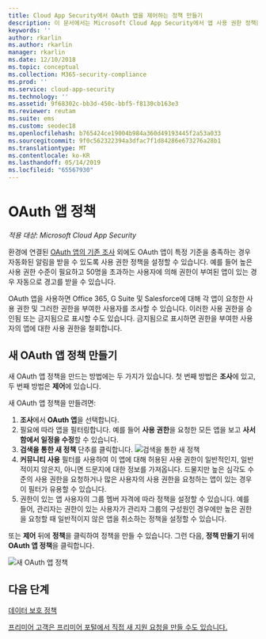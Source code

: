 ```yaml
---
title: Cloud App Security에서 OAuth 앱을 제어하는 정책 만들기
description: 이 문서에서는 Microsoft Cloud App Security에서 앱 사용 권한 정책을 만들고 사용하는 지침을 제공합니다.
keywords: ''
author: rkarlin
ms.author: rkarlin
manager: rkarlin
ms.date: 12/10/2018
ms.topic: conceptual
ms.collection: M365-security-compliance
ms.prod: ''
ms.service: cloud-app-security
ms.technology: ''
ms.assetid: 9f68302c-bb3d-450c-bbf5-f8130cb163e3
ms.reviewer: reutam
ms.suite: ems
ms.custom: seodec18
ms.openlocfilehash: b765424ce19004b984a360d49193445f2a53a033
ms.sourcegitcommit: 9f0c562322394a3dfac7f1d84286e673276a28b1
ms.translationtype: MT
ms.contentlocale: ko-KR
ms.lasthandoff: 05/14/2019
ms.locfileid: "65567930"
---
```

# <a name="oauth-app-policies"></a>OAuth 앱 정책

*적용 대상: Microsoft Cloud App Security*

환경에 연결된 [OAuth 앱의 기존 조사](manage-app-permissions.md) 외에도 OAuth 앱이 특정 기준을 충족하는 경우 자동화된 알림을 받을 수 있도록 사용 권한 정책을 설정할 수 있습니다. 예를 들어 높은 사용 권한 수준이 필요하고 50명을 초과하는 사용자에 의해 권한이 부여된 앱이 있는 경우 자동으로 경고를 받을 수 있습니다. 

OAuth 앱을 사용하면 Office 365, G Suite 및 Salesforce에 대해 각 앱이 요청한 사용 권한 및 그러한 권한을 부여한 사용자를 조사할 수 있습니다. 이러한 사용 권한을 승인됨 또는 금지됨으로 표시할 수도 있습니다. 금지됨으로 표시하면 권한을 부여한 사용자의 앱에 대한 사용 권한을 철회합니다. 

## <a name="create-a-new-oauth-app-policy"></a>새 OAuth 앱 정책 만들기
새 OAuth 앱 정책을 만드는 방법에는 두 가지가 있습니다. 첫 번째 방법은 **조사**에 있고, 두 번째 방법은 **제어**에 있습니다. 

새 OAuth 앱 정책을 만들려면:

1. **조사**에서 **OAuth 앱**을 선택합니다.
2. 필요에 따라 앱을 필터링합니다. 예를 들어 **사용 권한**을 요청한 모든 앱을 보고 **사서함에서 일정을 수정**할 수 있습니다.
3. **검색을 통한 새 정책** 단추를 클릭합니다. 
    ![검색을 통한 새 정책](./media/app-permissions-filter.png)
4. **커뮤니티 사용** 필터를 사용하여 이 앱에 대해 허용된 사용 권한이 일반적인지, 일반적이지 않은지, 아니면 드문지에 대한 정보를 가져옵니다. 드물지만 높은 심각도 수준의 사용 권한을 요청하거나 많은 사용자의 사용 권한을 요청하는 앱이 있는 경우 이 필터가 유용할 수 있습니다. 
5. 권한이 있는 앱 사용자의 그룹 멤버 자격에 따라 정책을 설정할 수 있습니다. 예를 들어, 관리자는 권한이 있는 사용자가 관리자 그룹의 구성원인 경우에만 높은 권한을 요청할 때 일반적이지 않은 앱을 취소하는 정책을 설정할 수 있습니다.

또는 **제어** 뒤에 **정책**을 클릭하여 정책을 만들 수 있습니다. 그런 다음, **정책 만들기** 뒤에 **OAuth 앱 정책**을 클릭합니다.

  
   ![새 OAuth 앱 정책](./media/app-permissions-policy.png)



  ## <a name="next-steps"></a>다음 단계 
  [데이터 보호 정책](data-protection-policies.md)   

[프리미어 고객은 프리미어 포털에서 직접 새 지원 요청을 만들 수도 있습니다.](https://premier.microsoft.com/)  
  
  
